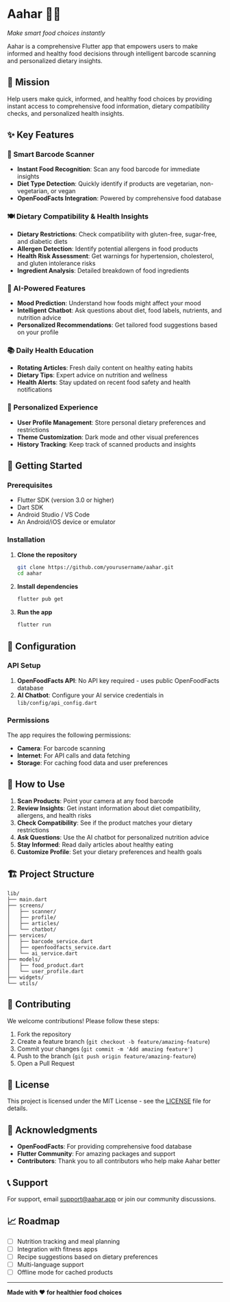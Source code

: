 # Aahar 🍎📱

*Make smart food choices instantly*

Aahar is a comprehensive Flutter app that empowers users to make informed and healthy food decisions through intelligent barcode scanning and personalized dietary insights.

## 🎯 Mission

Help users make quick, informed, and healthy food choices by providing instant access to comprehensive food information, dietary compatibility checks, and personalized health insights.

## ✨ Key Features

### 📸 Smart Barcode Scanner
- **Instant Food Recognition**: Scan any food barcode for immediate insights
- **Diet Type Detection**: Quickly identify if products are vegetarian, non-vegetarian, or vegan
- **OpenFoodFacts Integration**: Powered by comprehensive food database

### 🍽️ Dietary Compatibility & Health Insights
- **Dietary Restrictions**: Check compatibility with gluten-free, sugar-free, and diabetic diets
- **Allergen Detection**: Identify potential allergens in food products
- **Health Risk Assessment**: Get warnings for hypertension, cholesterol, and gluten intolerance risks
- **Ingredient Analysis**: Detailed breakdown of food ingredients

### 🧠 AI-Powered Features
- **Mood Prediction**: Understand how foods might affect your mood
- **Intelligent Chatbot**: Ask questions about diet, food labels, nutrients, and nutrition advice
- **Personalized Recommendations**: Get tailored food suggestions based on your profile

### 📚 Daily Health Education
- **Rotating Articles**: Fresh daily content on healthy eating habits
- **Dietary Tips**: Expert advice on nutrition and wellness
- **Health Alerts**: Stay updated on recent food safety and health notifications

### 👤 Personalized Experience
- **User Profile Management**: Store personal dietary preferences and restrictions
- **Theme Customization**: Dark mode and other visual preferences
- **History Tracking**: Keep track of scanned products and insights

## 🚀 Getting Started

### Prerequisites
- Flutter SDK (version 3.0 or higher)
- Dart SDK
- Android Studio / VS Code
- An Android/iOS device or emulator

### Installation

1. **Clone the repository**
   ```bash
   git clone https://github.com/yourusername/aahar.git
   cd aahar
   ```

2. **Install dependencies**
   ```bash
   flutter pub get
   ```

3. **Run the app**
   ```bash
   flutter run
   ```

## 🔧 Configuration

### API Setup
1. **OpenFoodFacts API**: No API key required - uses public OpenFoodFacts database
2. **AI Chatbot**: Configure your AI service credentials in `lib/config/api_config.dart`

### Permissions
The app requires the following permissions:
- **Camera**: For barcode scanning
- **Internet**: For API calls and data fetching
- **Storage**: For caching food data and user preferences

## 📱 How to Use

1. **Scan Products**: Point your camera at any food barcode
2. **Review Insights**: Get instant information about diet compatibility, allergens, and health risks
3. **Check Compatibility**: See if the product matches your dietary restrictions
4. **Ask Questions**: Use the AI chatbot for personalized nutrition advice
5. **Stay Informed**: Read daily articles about healthy eating
6. **Customize Profile**: Set your dietary preferences and health goals

## 🏗️ Project Structure

```
lib/
├── main.dart
├── screens/
│   ├── scanner/
│   ├── profile/
│   ├── articles/
│   └── chatbot/
├── services/
│   ├── barcode_service.dart
│   ├── openfoodfacts_service.dart
│   └── ai_service.dart
├── models/
│   ├── food_product.dart
│   └── user_profile.dart
├── widgets/
└── utils/
```

## 🤝 Contributing

We welcome contributions! Please follow these steps:

1. Fork the repository
2. Create a feature branch (`git checkout -b feature/amazing-feature`)
3. Commit your changes (`git commit -m 'Add amazing feature'`)
4. Push to the branch (`git push origin feature/amazing-feature`)
5. Open a Pull Request

## 📄 License

This project is licensed under the MIT License - see the [LICENSE](LICENSE) file for details.

## 🙏 Acknowledgments

- **OpenFoodFacts**: For providing comprehensive food database
- **Flutter Community**: For amazing packages and support
- **Contributors**: Thank you to all contributors who help make Aahar better

## 📞 Support

For support, email support@aahar.app or join our community discussions.

## 📈 Roadmap

- [ ] Nutrition tracking and meal planning
- [ ] Integration with fitness apps
- [ ] Recipe suggestions based on dietary preferences
- [ ] Multi-language support
- [ ] Offline mode for cached products

---

**Made with ❤️ for healthier food choices**
